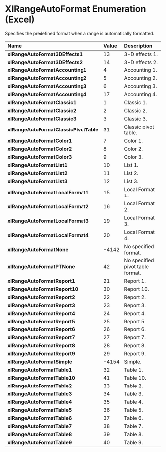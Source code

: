 
# XlRangeAutoFormat Enumeration (Excel)

Specifies the predefined format when a range is automatically formatted.



|**Name**|**Value**|**Description**|
|:-----|:-----|:-----|
|**xlRangeAutoFormat3DEffects1**|13|3-D effects 1.|
|**xlRangeAutoFormat3DEffects2**|14|3-D effects 2.|
|**xlRangeAutoFormatAccounting1**|4|Accounting 1.|
|**xlRangeAutoFormatAccounting2**|5|Accounting 2.|
|**xlRangeAutoFormatAccounting3**|6|Accounting 3.|
|**xlRangeAutoFormatAccounting4**|17|Accounting 4.|
|**xlRangeAutoFormatClassic1**|1|Classic 1.|
|**xlRangeAutoFormatClassic2**|2|Classic 2.|
|**xlRangeAutoFormatClassic3**|3|Classic 3.|
|**xlRangeAutoFormatClassicPivotTable**|31|Classic pivot table.|
|**xlRangeAutoFormatColor1**|7|Color 1.|
|**xlRangeAutoFormatColor2**|8|Color 2.|
|**xlRangeAutoFormatColor3**|9|Color 3.|
|**xlRangeAutoFormatList1**|10|List 1.|
|**xlRangeAutoFormatList2**|11|List 2.|
|**xlRangeAutoFormatList3**|12|List 3.|
|**xlRangeAutoFormatLocalFormat1**|15|Local Format 1.|
|**xlRangeAutoFormatLocalFormat2**|16|Local Format 2.|
|**xlRangeAutoFormatLocalFormat3**|19|Local Format 3.|
|**xlRangeAutoFormatLocalFormat4**|20|Local Format 4.|
|**xlRangeAutoFormatNone**|-4142|No specified format.|
|**xlRangeAutoFormatPTNone**|42|No specified pivot table format.|
|**xlRangeAutoFormatReport1**|21|Report 1.|
|**xlRangeAutoFormatReport10**|30|Report 10.|
|**xlRangeAutoFormatReport2**|22|Report 2.|
|**xlRangeAutoFormatReport3**|23|Report 3.|
|**xlRangeAutoFormatReport4**|24|Report 4.|
|**xlRangeAutoFormatReport5**|25|Report 5.|
|**xlRangeAutoFormatReport6**|26|Report 6.|
|**xlRangeAutoFormatReport7**|27|Report 7.|
|**xlRangeAutoFormatReport8**|28|Report 8.|
|**xlRangeAutoFormatReport9**|29|Report 9.|
|**xlRangeAutoFormatSimple**|-4154|Simple.|
|**xlRangeAutoFormatTable1**|32|Table 1.|
|**xlRangeAutoFormatTable10**|41|Table 10.|
|**xlRangeAutoFormatTable2**|33|Table 2.|
|**xlRangeAutoFormatTable3**|34|Table 3.|
|**xlRangeAutoFormatTable4**|35|Table 4.|
|**xlRangeAutoFormatTable5**|36|Table 5.|
|**xlRangeAutoFormatTable6**|37|Table 6.|
|**xlRangeAutoFormatTable7**|38|Table 7.|
|**xlRangeAutoFormatTable8**|39|Table 8.|
|**xlRangeAutoFormatTable9**|40|Table 9.|
